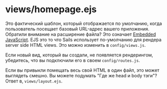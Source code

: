# views/homepage.ejs

Это фактический шаблон, который отображается по умолчанию, когда пользователь посещает базовый URL-адрес вашего приложения.  Обратили внимание на расширение файла?  Это означает [Embedded JavaScript](http://embeddedjs.com/).  EJS это то что Sails использует по-умолчанию для рендера server side HTML views.  Это можно изменить в `config/views.js`.

Если новый вид, который вы создали, не появляется рендерингом, убедитесь, что вы подключили его в своем `config/routes.js`.

Если вы привыкли помещать весь свой HTML в один файл, это может выглядеть смешно.  Вы можете подумать "Где же head и body тэги"?  Ответ в, `views/layout.ejs`.


<docmeta name="displayName" value="homepage.ejs">

